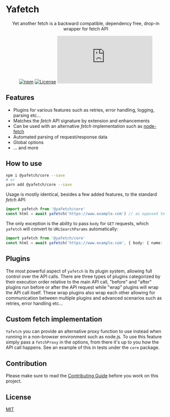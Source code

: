 Yafetch
=======

<div align="center">

Yet another fetch is a backward compatible, dependency free, drop-in wrapper for fetch API
  
[![npm](https://img.shields.io/npm/v/@yafetch/core)](https://www.npmjs.com/package/@yafetch/core) [![License](https://img.shields.io/npm/l/@yafetch/core)](https://github.com/chickencoding123/yafetch/blob/main/LICENSE) [![bundle size](https://img.badgesize.io/https:/unpkg.com/@yafetch/core/dist/index.js?max=300000&compression=gzip)](https://unpkg.com/@yafetch/core/dist/index.js)

</div>

## Features
- Plugins for various features such as retries, error handling, logging, parsing etc...
- Matches the _fetch_ API signature by extension and enhancements
- Can be used with an alternative _fetch_ implementation such as [node-fetch](https://github.com/node-fetch/node-fetch)
- Automated parsing of request/response data
- Global options
- ... and more

## How to use
```sh
npm i @yafetch/core --save
# or
yarn add @yafetch/core --save
```
Usage is mostly identical, besides a few added features, to the standard _fetch_ API:
```ts
import yafetch from '@yafetch/core'
const html = await yafetch('https://www.example.com') // as opposed to fetch('https://www.example.com')
```
The only exception is the ability to pass `body` for `GET` requests, which `yafetch` will convert to `URLSearchParams` automatically:
```ts
import yafetch from '@yafetch/core'
const html = await yafetch('https://www.example.com', { body: { name: 'john' } }) // will send https://www.example.com/?name=john
```

## Plugins
The most powerful aspect of `yafetch` is its plugin system, allowing full control over the API calls. There are three types of plugins categorized by their execution order relative to the main API call, "before" and "after" plugins run before or after the API request while "wrap" plugins will wrap the API call itself. These wrap plugins also wrap each other allowing for communication between multiple plugins and advanced scenarios such as retries, error handling etc...

## Custom fetch implementation
`Yafetch` you can provide an alternative proxy function to use instead when running in a non-browser environment such as node.js. To use this feature simply pass a `fetchProxy` in the options, from there it's up to you how the API call happens. See an example of this in tests under the `core` package.

## Contribution

Please make sure to read the [Contributing Guide](https://github.com/chickencoding123/yafetch/blob/main/.github/CONTRIBUTING.md) before you work on this project.

## License

[MIT](https://opensource.org/licenses/MIT)
